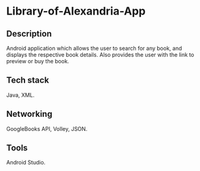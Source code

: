 # Library-of-Alexandria-App

## Description
Android application which allows the user to search for any book, and displays the respective book details. Also provides the user with the link to preview or buy the book.  

## Tech stack
Java, XML.

## Networking
GoogleBooks API, Volley, JSON. 

## Tools
Android Studio.
